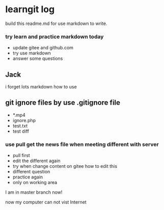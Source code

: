 # learngit log

build this readme.md for use markdown to write.

### try learn and practice markdown today
- update gitee and github.com
- try use markdown 
- answer some questions

## Jack 

i forget lots markdown how to use

## git ignore files by use .gitignore file


- *.mp4
- ignore.php
- test.txt
- test diff 


### use pull get the news file when meeting different with server

+ pull first
+ edit the different again
+ try when change content on gitee how to edit this 
+ different question
+ practice again
+ only on working area


I am in master branch now!


now my computer can not vist Internet